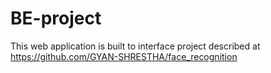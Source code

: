 # BE-project
This web application is built to interface project described at https://github.com/GYAN-SHRESTHA/face_recognition
